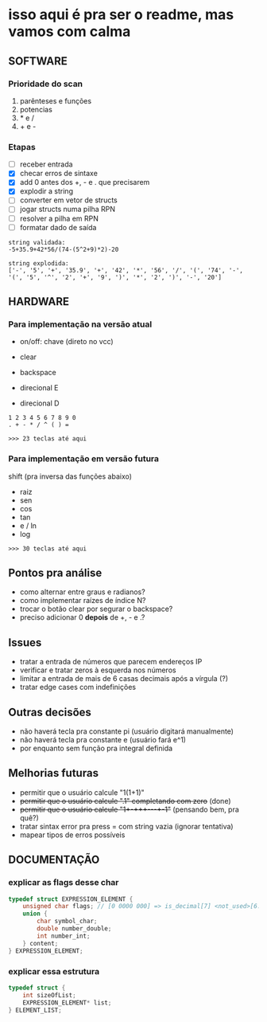 # isso aqui é pra ser o readme, mas vamos com calma

## SOFTWARE

### Prioridade do scan
1. parênteses e funções
2. potencias
3. \* e /
4. \+ e -

### Etapas
- [ ] receber entrada
- [x] checar erros de sintaxe
- [x] add 0 antes dos +, - e . que precisarem
- [x] explodir a string
- [ ] converter em vetor de structs
- [ ] jogar structs numa pilha RPN
- [ ] resolver a pilha em RPN
- [ ] formatar dado de saída

```
string validada:
-5+35.9+42*56/(74-(5^2+9)*2)-20

string explodida:
['-', '5', '+', '35.9', '+', '42', '*', '56', '/', '(', '74', '-', '(', '5', '^', '2', '+', '9', ')', '*', '2', ')', '-', '20']
```

## HARDWARE

### Para implementação na versão atual

- on/off: chave (direto no vcc)

- clear
- backspace
- direcional E
- direcional D

```
1 2 3 4 5 6 7 8 9 0
. + - * / ^ ( ) =
```

`>>> 23 teclas até aqui`

### Para implementação em versão futura

shift (pra inversa das funções abaixo)
- raiz
- sen
- cos
- tan
- e / ln
- log

`>>> 30 teclas até aqui`

## Pontos pra análise
- como alternar entre graus e radianos?
- como implementar raízes de índice N?
- trocar o botão clear por segurar o backspace?
- preciso adicionar 0 **depois** de +, - e .?

## Issues
- tratar a entrada de números que parecem endereços IP
- verificar e tratar zeros à esquerda nos números
- limitar a entrada de mais de 6 casas decimais após a vírgula (?)
- tratar edge cases com indefinições

## Outras decisões
- não haverá tecla pra constante pi (usuário digitará manualmente)
- não haverá tecla pra constante e (usuário fará e^1)
- por enquanto sem função pra integral definida

## Melhorias futuras
- permitir que o usuário calcule "1(1+1)"
- ~~permitir que o usuário calcule ".1" completando com zero~~ (done)
- ~~permitir que o usuário calcule "1+-+++---+-1"~~ (pensando bem, pra quê?)
- tratar sintax error pra press = com string vazia (ignorar tentativa)
- mapear tipos de erros possíveis

## DOCUMENTAÇÃO

### explicar as flags desse char

```c
typedef struct EXPRESSION_ELEMENT {
    unsigned char flags; // [0 0000 000] => is_decimal[7] <not_used>[6:3] priority[2:0]
    union {
        char symbol_char;
        double number_double;
        int number_int;
    } content;
} EXPRESSION_ELEMENT;
```

### explicar essa estrutura

```c
typedef struct {
    int sizeOfList;
    EXPRESSION_ELEMENT* list;
} ELEMENT_LIST;
```
